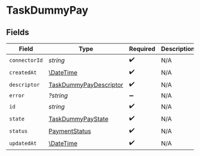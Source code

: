# TaskDummyPay


## Fields

| Field                                                                   | Type                                                                    | Required                                                                | Description                                                             |
| ----------------------------------------------------------------------- | ----------------------------------------------------------------------- | ----------------------------------------------------------------------- | ----------------------------------------------------------------------- |
| `connectorId`                                                           | *string*                                                                | :heavy_check_mark:                                                      | N/A                                                                     |
| `createdAt`                                                             | [\DateTime](https://www.php.net/manual/en/class.datetime.php)           | :heavy_check_mark:                                                      | N/A                                                                     |
| `descriptor`                                                            | [TaskDummyPayDescriptor](../../models/shared/TaskDummyPayDescriptor.md) | :heavy_check_mark:                                                      | N/A                                                                     |
| `error`                                                                 | *?string*                                                               | :heavy_minus_sign:                                                      | N/A                                                                     |
| `id`                                                                    | *string*                                                                | :heavy_check_mark:                                                      | N/A                                                                     |
| `state`                                                                 | [TaskDummyPayState](../../models/shared/TaskDummyPayState.md)           | :heavy_check_mark:                                                      | N/A                                                                     |
| `status`                                                                | [PaymentStatus](../../models/shared/PaymentStatus.md)                   | :heavy_check_mark:                                                      | N/A                                                                     |
| `updatedAt`                                                             | [\DateTime](https://www.php.net/manual/en/class.datetime.php)           | :heavy_check_mark:                                                      | N/A                                                                     |
